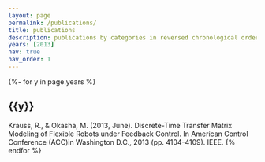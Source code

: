 ```yaml
---
layout: page
permalink: /publications/
title: publications
description: publications by categories in reversed chronological order. generated by jekyll-scholar.
years: [2013]
nav: true
nav_order: 1
---
```

<!-- _pages/publications.md -->
<div class="publications">

{%- for y in page.years %}
  <h2 class="year">{{y}}</h2>
  Krauss, R., & Okasha, M. (2013, June). Discrete-Time Transfer Matrix Modeling of Flexible Robots under Feedback Control. In American Control Conference (ACC)in Washington D.C., 2013 (pp. 4104-4109). IEEE.
{% endfor %}

</div>
